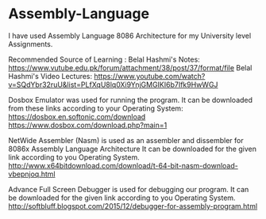 # Assembly-Language
I have used Assembly Language 8086 Architecture for my University level Assignments.


Recommended Source of Learning :
      Belal Hashmi's Notes: 
      https://www.vutube.edu.pk/forum/attachment/38/post/37/format/file
      Belal Hashmi's Video Lectures:
      https://www.youtube.com/watch?v=SQdYbr32ruU&list=PLfXqU8lq0Xi9YnjGMGIKI6b7Ifk9HwWGJ


Dosbox Emulator was used for running the program. It can be downloaded from these links according to your Operating System:
https://dosbox.en.softonic.com/download
https://www.dosbox.com/download.php?main=1


NetWide Assembler (Nasm) is used as an assembler and dissembler for 8086x Assembly Language Architecture
      It can be downloaded for the given link according to you Operating System.
      http://www.x64bitdownload.com/download/t-64-bit-nasm-download-vbepnjoq.html


Advance Full Screen Debugger is used for debugging our program.
      It can be downloaded for the given link according to you Operating System.
      http://softbluff.blogspot.com/2015/12/debugger-for-assembly-program.html
      
      
